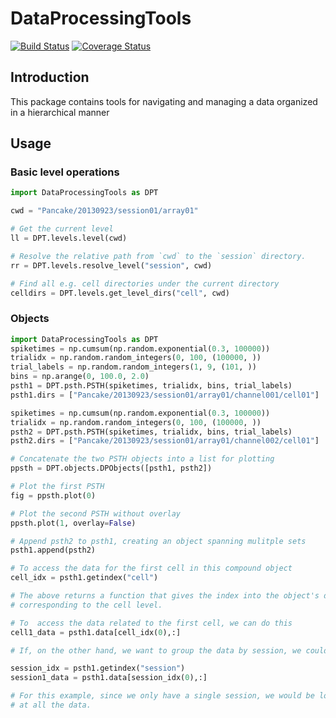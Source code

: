 # DataProcessingTools

[![Build Status](https://travis-ci.com/grero/DataProcessingTools.svg?branch=master)](https://travis-ci.com/grero/DataProcessingTools)
[![Coverage Status](https://coveralls.io/repos/github/grero/DataProcessingTools/badge.svg?branch=master)](https://coveralls.io/github/grero/DataProcessingTools?branch=master)

## Introduction
This package contains tools for navigating and managing a data organized in a hierarchical manner

## Usage

### Basic level operations
```python
import DataProcessingTools as DPT

cwd = "Pancake/20130923/session01/array01"

# Get the current level
ll = DPT.levels.level(cwd)

# Resolve the relative path from `cwd` to the `session` directory.
rr = DPT.levels.resolve_level("session", cwd)

# Find all e.g. cell directories under the current directory
celldirs = DPT.levels.get_level_dirs("cell", cwd)
```

### Objects
```python
import DataProcessingTools as DPT
spiketimes = np.cumsum(np.random.exponential(0.3, 100000))
trialidx = np.random.random_integers(0, 100, (100000, ))
trial_labels = np.random.random_integers(1, 9, (101, ))
bins = np.arange(0, 100.0, 2.0)
psth1 = DPT.psth.PSTH(spiketimes, trialidx, bins, trial_labels)
psth1.dirs = ["Pancake/20130923/session01/array01/channel001/cell01"]

spiketimes = np.cumsum(np.random.exponential(0.3, 100000))
trialidx = np.random.random_integers(0, 100, (100000, ))
psth2 = DPT.psth.PSTH(spiketimes, trialidx, bins, trial_labels)
psth2.dirs = ["Pancake/20130923/session01/array01/channel002/cell01"]

# Concatenate the two PSTH objects into a list for plotting
ppsth = DPT.objects.DPObjects([psth1, psth2])

# Plot the first PSTH
fig = ppsth.plot(0)

# Plot the second PSTH without overlay
ppsth.plot(1, overlay=False)

# Append psth2 to psth1, creating an object spanning mulitple sets
psth1.append(psth2)

# To access the data for the first cell in this compound object
cell_idx = psth1.getindex("cell")

# The above returns a function that gives the index into the object's data
# corresponding to the cell level.

# To  access the data related to the first cell, we can do this
cell1_data = psth1.data[cell_idx(0),:]

# If, on the other hand, we want to group the data by session, we could do

session_idx = psth1.getindex("session")
session1_data = psth1.data[session_idx(0),:]

# For this example, since we only have a single session, we would be looking
# at all the data.
```

